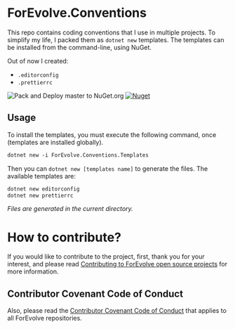 # ForEvolve.Conventions

This repo contains coding conventions that I use in multiple projects. To simplify my life, I packed them as `dotnet new` templates. The templates can be installed from the command-line, using NuGet.

Out of now I created:

-   `.editorconfig`
-   `.prettierrc`

![Pack and Deploy master to NuGet.org](https://github.com/ForEvolve/ForEvolve.Conventions/workflows/Pack%20and%20Deploy%20master%20to%20NuGet.org/badge.svg)
[![Nuget](https://img.shields.io/nuget/v/ForEvolve.Conventions.Templates)](https://www.nuget.org/packages/ForEvolve.Conventions.Templates)

## Usage

To install the templates, you must execute the following command, once (templates are installed globally).

```xml
dotnet new -i ForEvolve.Conventions.Templates
```

Then you can `dotnet new [templates name]` to generate the files. The available templates are:

```bash
dotnet new editorconfig
dotnet new prettierrc
```

_Files are generated in the current directory._

# How to contribute?

If you would like to contribute to the project, first, thank you for your interest, and please read [Contributing to ForEvolve open source projects](https://github.com/ForEvolve/ForEvolve.Conventions/tree/master/CONTRIBUTING.md) for more information.

## Contributor Covenant Code of Conduct

Also, please read the [Contributor Covenant Code of Conduct](https://github.com/ForEvolve/ForEvolve.Conventions/tree/master/CODE_OF_CONDUCT.md) that applies to all ForEvolve repositories.
